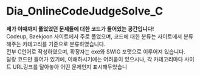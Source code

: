 # Dia_OnlineCodeJudgeSolve_C
   
**제가 이때까지 풀었었던 문제들에 대한 코드가 들어있는 공간입니다!**   
Codeup, Baekjoon 사이트에서 주로 풀었으며, 코드에 대한 분류는 사이트에서 분류해주는 카테고리를 기준으로 분류하였습니다.   
전부 C언어로 작성하였으며, 확장자는 exe와 SWIG 포맷으로 이루어져 있습니다.   
달랑 코드만 들어가 있기에, 이해하시기에는 어려움이 있으시나, 각 카테고리마다 사이트 URL링크를 달아놓아 어떤 문제인지 표시해두었습니
